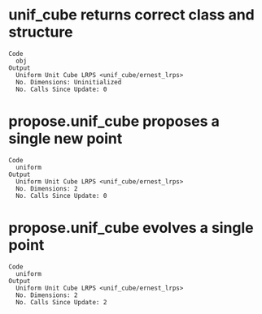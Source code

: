 # unif_cube returns correct class and structure

    Code
      obj
    Output
      Uniform Unit Cube LRPS <unif_cube/ernest_lrps>
      No. Dimensions: Uninitialized
      No. Calls Since Update: 0

# propose.unif_cube proposes a single new point

    Code
      uniform
    Output
      Uniform Unit Cube LRPS <unif_cube/ernest_lrps>
      No. Dimensions: 2
      No. Calls Since Update: 0

# propose.unif_cube evolves a single point

    Code
      uniform
    Output
      Uniform Unit Cube LRPS <unif_cube/ernest_lrps>
      No. Dimensions: 2
      No. Calls Since Update: 2

